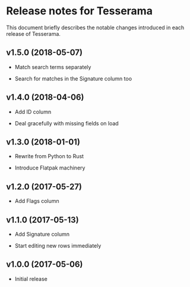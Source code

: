 Release notes for Tesserama
===========================

This document briefly describes the notable changes introduced in
each release of Tesserama.


v1.5.0 (2018-05-07)
-------------------

* Match search terms separately

* Search for matches in the Signature column too


v1.4.0 (2018-04-06)
-------------------

* Add ID column

* Deal gracefully with missing fields on load


v1.3.0 (2018-01-01)
-------------------

* Rewrite from Python to Rust

* Introduce Flatpak machinery


v1.2.0 (2017-05-27)
-------------------

* Add Flags column


v1.1.0 (2017-05-13)
-------------------

* Add Signature column

* Start editing new rows immediately


v1.0.0 (2017-05-06)
-------------------

* Initial release
